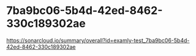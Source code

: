 # 7ba9bc06-5b4d-42ed-8462-330c189302ae
https://sonarcloud.io/summary/overall?id=examly-test_7ba9bc06-5b4d-42ed-8462-330c189302ae
